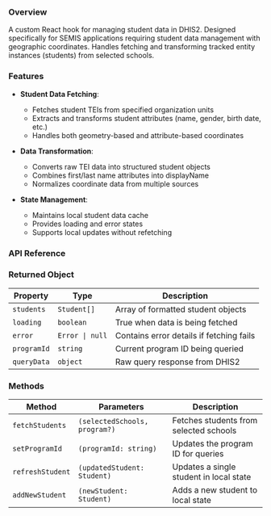 
### Overview
A custom React hook for managing student data in DHIS2. Designed specifically for SEMIS applications requiring student data management with geographic coordinates. Handles fetching and transforming tracked entity instances (students) from selected schools.

### Features
- **Student Data Fetching**:
  - Fetches student TEIs from specified organization units
  - Extracts and transforms student attributes (name, gender, birth date, etc.)
  - Handles both geometry-based and attribute-based coordinates

- **Data Transformation**:
  - Converts raw TEI data into structured student objects
  - Combines first/last name attributes into displayName
  - Normalizes coordinate data from multiple sources

- **State Management**:
  - Maintains local student data cache
  - Provides loading and error states
  - Supports local updates without refetching

### API Reference

### Returned Object
| Property            | Type                              | Description |
|---------------------|-----------------------------------|-------------|
| `students`          | `Student[]`                      | Array of formatted student objects |
| `loading`           | `boolean`                        | True when data is being fetched |
| `error`             | `Error \| null`                  | Contains error details if fetching fails |
| `programId`         | `string`                         | Current program ID being queried |
| `queryData`         | `object`                         | Raw query response from DHIS2 |

### Methods
| Method               | Parameters                       | Description |
|----------------------|----------------------------------|-------------|
| `fetchStudents`      | `(selectedSchools, program?)`    | Fetches students from selected schools |
| `setProgramId`       | `(programId: string)`            | Updates the program ID for queries |
| `refreshStudent`     | `(updatedStudent: Student)`      | Updates a single student in local state |
| `addNewStudent`      | `(newStudent: Student)`          | Adds a new student to local state |

